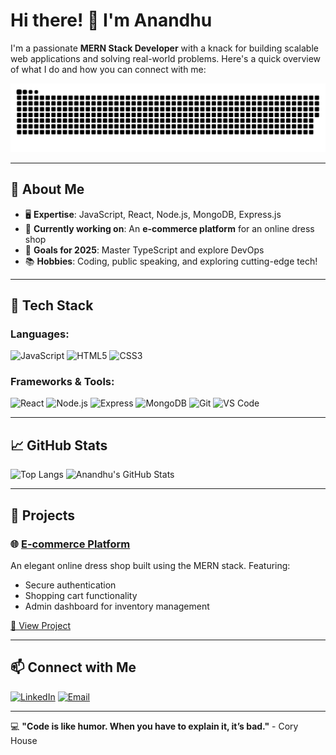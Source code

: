 

# Hi there! 👋 I'm Anandhu


I'm a passionate **MERN Stack Developer** with a knack for building scalable web applications and solving real-world problems. Here's a quick overview of what I do and how you can connect with me:

<p align="center">
  <img src="https://github.com/anandhusreepadam/anandhusreepadam/blob/output/github-snake-dark.svg" alt="snake gif">
</p>



---

## 🌟 About Me 
- 🖥️ **Expertise**: JavaScript, React, Node.js, MongoDB, Express.js
- 💼 **Currently working on**: An **e-commerce platform** for an online dress shop
- 🎯 **Goals for 2025**: Master TypeScript and explore DevOps
- 📚 **Hobbies**: Coding, public speaking, and exploring cutting-edge tech!

---

## 🔧 Tech Stack

### Languages:
![JavaScript](https://img.shields.io/badge/-JavaScript-yellow?style=flat-square&logo=javascript)
![HTML5](https://img.shields.io/badge/-HTML5-orange?style=flat-square&logo=html5)
![CSS3](https://img.shields.io/badge/-CSS3-blue?style=flat-square&logo=css3)

### Frameworks & Tools:
![React](https://img.shields.io/badge/-React-blue?style=flat-square&logo=react)
![Node.js](https://img.shields.io/badge/-Node.js-green?style=flat-square&logo=node.js)
![Express](https://img.shields.io/badge/-Express-lightgrey?style=flat-square&logo=express)
![MongoDB](https://img.shields.io/badge/-MongoDB-green?style=flat-square&logo=mongodb)
![Git](https://img.shields.io/badge/-Git-orange?style=flat-square&logo=git)
![VS Code](https://img.shields.io/badge/-VS_Code-blue?style=flat-square&logo=visual-studio-code)

---

## 📈 GitHub Stats
![Top Langs](https://github-readme-stats.vercel.app/api/top-langs/?username=anandhusreepadam&layout=compact&theme=radical)
![Anandhu's GitHub Stats](https://github-readme-stats.vercel.app/api?username=anandhusreepadam&show_icons=true&theme=radical)


---

## 🚀 Projects 
### 🌐 [E-commerce Platform](#)
An elegant online dress shop built using the MERN stack. Featuring:
- Secure authentication
- Shopping cart functionality
- Admin dashboard for inventory management

[🔗 View Project](#)

---

## 📫 Connect with Me 
[![LinkedIn](https://img.shields.io/badge/-LinkedIn-blue?style=flat-square&logo=linkedin)](https://linkedin.com/in/anandhusreepadam)
[![Email](https://img.shields.io/badge/-Email-red?style=flat-square&logo=gmail)](mailto:anandhusreepadam@gmail.com)




---

💻 **"Code is like humor. When you have to explain it, it’s bad."** - Cory House
